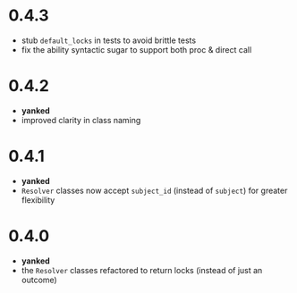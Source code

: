 # 0.4.3

* stub `default_locks` in tests to avoid brittle tests
* fix the ability syntactic sugar to support both proc & direct call

# 0.4.2

* **yanked**
* improved clarity in class naming

# 0.4.1

* **yanked**
* `Resolver` classes now accept `subject_id` (instead of `subject`) for greater flexibility

# 0.4.0

* **yanked**
* the `Resolver` classes refactored to return locks (instead of just an outcome)

